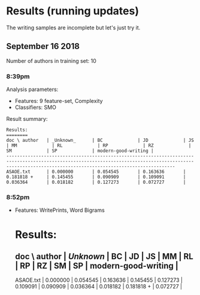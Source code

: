 # Results (running updates)

The writing samples are incomplete but let's just try it.

## September 16 2018

Number of authors in training set: 10

### 8:39pm 

Analysis parameters:
- Features: 9 feature-set, Complexity
- Classifiers: SMO

Result summary:

    Results:
    ========
    doc \ author   | _Unknown_      | BC             | JD             | JS             | MM             | RL             | RP             | RZ             | SM             | SP             | modern-good-writing |
    -----------------------------------------------------------------------------------------------------------------------------------------------------------------------------------------------------------
    ASAOE.txt      | 0.000000       | 0.054545       | 0.163636       | 0.181818 +     | 0.145455       | 0.090909       | 0.109091       | 0.036364       | 0.018182       | 0.127273       | 0.072727       |

### 8:52pm 

- Features: WritePrints, Word Bigrams

    Results:
    ========
    doc \ author   | _Unknown_      | BC             | JD             | JS             | MM             | RL             | RP             | RZ             | SM             | SP             | modern-good-writing |
    -----------------------------------------------------------------------------------------------------------------------------------------------------------------------------------------------------------
    ASAOE.txt      | 0.000000       | 0.054545       | 0.163636       | 0.145455       | 0.127273       | 0.109091       | 0.090909       | 0.036364       | 0.018182       | 0.181818 +     | 0.072727       |


